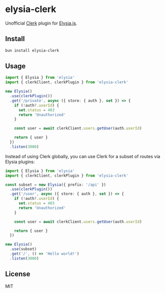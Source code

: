 # elysia-clerk

Unofficial [Clerk](https://clerk.com/) plugin for [Elysia.js](https://elysiajs.com/).

## Install

```bash
bun install elysia-clerk
```

## Usage

```ts
import { Elysia } from 'elysia'
import { clerkClient, clerkPlugin } from 'elysia-clerk'

new Elysia()
  .use(clerkPlugin())
  .get('/private', async ({ store: { auth }, set }) => {
    if (!auth?.userId) {
      set.status = 403
      return 'Unauthorized'
    }

    const user = await clerkClient.users.getUser(auth.userId)

    return { user }
  })
  .listen(3000)
```

Instead of using Clerk globally, you can use Clerk for a subset of routes via Elysia plugins:

```ts
import { Elysia } from 'elysia'
import { clerkClient, clerkPlugin } from 'elysia-clerk'

const subset = new Elysia({ prefix: '/api' })
  .use(clerkPlugin())
  .get('/user', async ({ store: { auth }, set }) => {
    if (!auth?.userId) {
      set.status = 403
      return 'Unauthorized'
    }

    const user = await clerkClient.users.getUser(auth.userId)

    return { user }
  })

new Elysia()
  .use(subset)
  .get('/', () => 'Hello world!')
  .listen(3000)
```

## License

MIT
